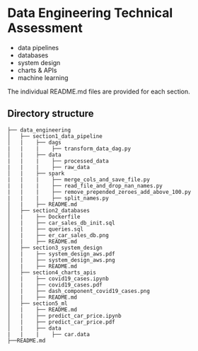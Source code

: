 # Data Engineering Technical Assessment

-  data pipelines
-  databases
-  system design
-  charts & APIs
-  machine learning

The individual README.md files are provided for each section. 

## Directory structure 
```
├── data_engineering
│   ├── section1_data_pipeline
│   |    ├── dags
|   |    |    ├── transform_data_dag.py
│   |    ├── data
|   |    |    ├── processed_data
|   |    |    ├── raw_data
│   |    ├── spark
|   |    |    ├── merge_cols_and_save_file.py
|   |    |    ├── read_file_and_drop_nan_names.py
|   |    |    ├── remove_prepended_zeroes_add_above_100.py
|   |    |    ├── split_names.py
│   |    ├── README.md
│   ├── section2_databases
│   |    ├── Dockerfile
│   |    ├── car_sales_db_init.sql
│   |    ├── queries.sql
│   |    ├── er_car_sales_db.png
│   |    ├── README.md
│   ├── section3_system_design
│   |    ├── system_design_aws.pdf
│   |    ├── system_design_aws.png
│   |    ├── README.md
│   ├── section4_charts_apis
│   |    ├── covid19_cases.ipynb
│   |    ├── covid19_cases.pdf
│   |    ├── dash_component_covid19_cases.png
│   |    ├── README.md
│   ├── section5_ml
│   |    ├── README.md
│   |    ├── predict_car_price.ipynb
│   |    ├── predict_car_price.pdf
│   |    ├── data
|   |    |    ├── car.data
├──README.md
